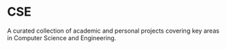 # CSE
A curated collection of academic and personal projects covering key areas in Computer Science and Engineering. 
